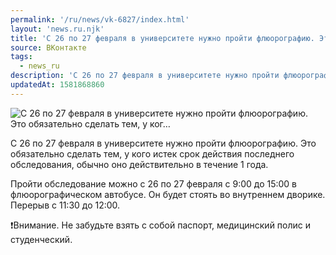 ```yaml
---
permalink: '/ru/news/vk-6827/index.html'
layout: 'news.ru.njk'
title: 'С 26 по 27 февраля в университете нужно пройти флюорографию. Это обязательно сделать тем, у ког'
source: ВКонтакте
tags:
  - news_ru
description: 'С 26 по 27 февраля в университете нужно пройти флюорографию. Это обязательно сделать тем, у ког…'
updatedAt: 1581868860
---
```

![С 26 по 27 февраля в университете нужно пройти флюорографию. Это обязательно сделать тем, у ког…](https://sun9-13.userapi.com/impg/c858520/v858520385/e67c1/eTe8Rf_O8Ek.jpg?size=700x410&quality=96&proxy=1&sign=3a609171f02b8b59ce2273a662a12065&c_uniq_tag=kpbxhs1L7X0BxFvHTHRvoCrerGuDcSIiRd-9hE3F6DY&type=album)

С 26 по 27 февраля в университете нужно пройти флюорографию. Это обязательно сделать тем, у кого истек срок действия последнего обследования, обычно оно действительно в течение 1 года.

Пройти обследование можно с 26 по 27 февраля с 9:00 до 15:00 в флюорографическом автобусе. Он будет стоять во внутреннем дворике. Перерыв с 11:30 до 12:00.

❗Внимание. Не забудьте взять с собой паспорт, медицинский полис и студенческий.
